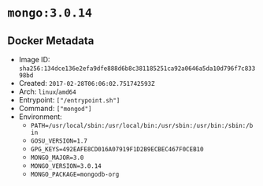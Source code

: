 # `mongo:3.0.14`

## Docker Metadata

- Image ID: `sha256:134dce136e2efa9dfe888d6b8c381185251ca92a0646a5da10d796f7c83398bd`
- Created: `2017-02-28T06:06:02.751742593Z`
- Arch: `linux`/`amd64`
- Entrypoint: `["/entrypoint.sh"]`
- Command: `["mongod"]`
- Environment:
  - `PATH=/usr/local/sbin:/usr/local/bin:/usr/sbin:/usr/bin:/sbin:/bin`
  - `GOSU_VERSION=1.7`
  - `GPG_KEYS=492EAFE8CD016A07919F1D2B9ECBEC467F0CEB10`
  - `MONGO_MAJOR=3.0`
  - `MONGO_VERSION=3.0.14`
  - `MONGO_PACKAGE=mongodb-org`

